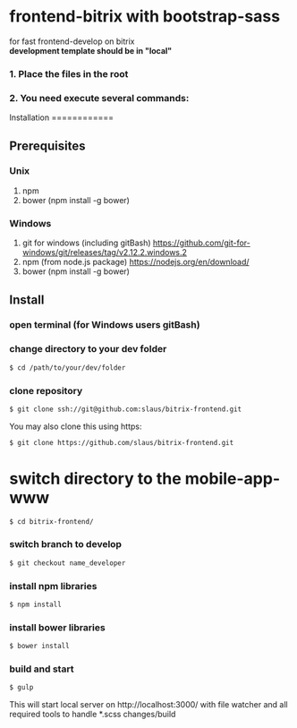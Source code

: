 # frontend-bitrix with bootstrap-sass
for fast frontend-develop on bitrix<br>
<b>development template should be in "local"</b>

<h3>1. Place the files in the root</h3>
<h3>2. You need execute several commands:</h3>
Installation
============

Prerequisites
-------------

### Unix
1. npm
2. bower (npm install -g bower)

### Windows
1. git for windows (including gitBash) https://github.com/git-for-windows/git/releases/tag/v2.12.2.windows.2
2. npm (from node.js package) https://nodejs.org/en/download/
3. bower (npm install -g bower)

Install
-------
### open terminal (for Windows users gitBash)
### change directory to your dev folder
 
```bash
$ cd /path/to/your/dev/folder
```

### clone repository

```bash
$ git clone ssh://git@github.com:slaus/bitrix-frontend.git
```

You may also clone this using https:

```bash
$ git clone https://github.com/slaus/bitrix-frontend.git
```

# switch directory to the mobile-app-www
```bash
$ cd bitrix-frontend/
```

### switch branch to develop
```bash
$ git checkout name_developer
```

### install npm libraries

```bash
$ npm install
```

### install bower libraries

```bash
$ bower install
```

### build and start

```bash
$ gulp
```

This will start local server on http://localhost:3000/ with file watcher and all required tools to handle *.scss changes/build
